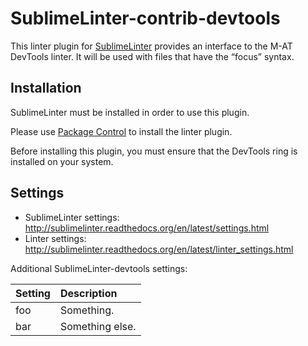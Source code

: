 SublimeLinter-contrib-devtools
================================

This linter plugin for [SublimeLinter](https://github.com/SublimeLinter/SublimeLinter) provides an interface to the M-AT DevTools linter. It will be used with files that have the “focus” syntax.

## Installation
SublimeLinter must be installed in order to use this plugin. 

Please use [Package Control](https://packagecontrol.io) to install the linter plugin.

Before installing this plugin, you must ensure that the DevTools ring is installed on your system.

## Settings
- SublimeLinter settings: http://sublimelinter.readthedocs.org/en/latest/settings.html
- Linter settings: http://sublimelinter.readthedocs.org/en/latest/linter_settings.html

Additional SublimeLinter-devtools settings:

|Setting|Description    |
|:------|:--------------|
|foo    |Something.     |
|bar    |Something else.|
